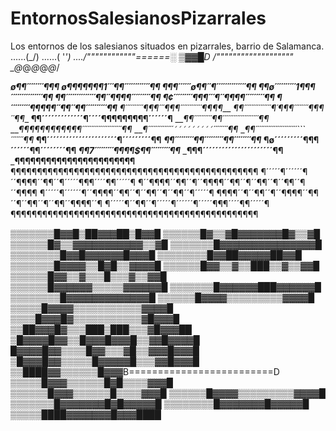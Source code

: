 # EntornosSalesianosPizarrales
Los entornos de los salesianos situados en pizarrales, barrio de Salamanca.
......(\_/)
......( '_')
..../""""""""""""\======░ ▒▓▓█D
/"""""""""""""""""""\
\_@_@_@_@_@_/

___________________ø¶¶´´´´´´´´¶¶¶_______ 
______ø¶¶¶¶¶¶¶1´´´¶¶´´´´´´´´´´´´¶¶______ 
____¶¶¶´´´´´´ø¶¶´´¶´´´´´´´´´´´´´´¶¶_____ 
__¶¶ø´´´´´´´´´´1¶¶¶´´´´´´´´´´´´´´´¶¶____ 
_¶¶´´´´´´´´´´´´´´¶¶´´¶¶¶¶´´´´´´´´´¶¶____ 
_¶¢´´´´´´´´´¶¶¶´´´¶´´¶¶¶¶´´´´´´´´´¶¶____ 
_¶´´´´´´´´´¶¶¶¶¶´´¶¶´´¶¶´´´´´´´´´´¶¶____ 
_¶´´´´´´´´´´¶¶¶´´´¶¶¶´´´´´´´´´´´´¶¶¶¶___ 
_¶¶´´´´´´´´´´´´´´´¶´¶¶¶´´´´´´´´¶¶¶´´¶¶__ 
__¶¶´´´´´´´´´´´´´¶´´´´¶¶¶¶¶¶¶¶¶´´´´´´¶__ 
___¶¶´´´´´´´´´´¶¶´´´´´´´´´´´´´´´´´´´´¶¶_ 
___¶¶¶¶¶¶¶¶¶¶¶¶´´´´´´´´´´´´´´´´´´´´´´¶¶_ 
___¶´´´´´´´´´´´´´´`´´´´´´´´´`´´´´´´´´¶¶_ 
__¶¶´´´´´´´´´´´´´´´´´´´´´´´```´´´´´´´¶¶_ 
__¶¶´´´´´´´´´´´´´´´´´´´´´´¶´´´´´´´´´¶¶__ 
___¶¶´´´´´´´´´¶¶´´´´´´´´´¶¶´´´´´´´´¶¶___ 
____¶ø´´´´´´´´´¶¶¶´´´´´´¶¶´´´´´´´´¶¶____ 
_____¶¶7´´´´´´´´´¶¶¶¶$¶¶´´´´´´´´´¶¶_____ 
_______¶¶¶´´´´´´´´´´´´´´´´´´´´´´¶¶______ 
_________¶¶¶¶¶¶¶¶¶¶¶¶¶¶¶¶¶¶¶¶¶¶¶________
¶¶¶¶¶¶¶¶¶¶¶¶¶¶¶¶¶¶¶¶¶¶¶¶¶¶¶¶¶¶¶¶¶¶¶¶¶¶¶¶¶¶¶¶¶¶¶
¶´´´´´¶´´´´´´¶´´¶¶¶¶´´¶¶´´¶´´´´´¶¶¶´´´´¶¶´´´´´¶
¶´´¶¶¶¶´´¶¶´´¶´´¶¶¶¶´´¶¶´´¶´´¶¶´´¶´´¶¶´´¶´´¶¶¶¶
¶´´´´´¶´´´´´´¶´´¶¶¶¶´´¶¶´´¶´´¶¶´´¶´´¶¶´´¶´´´´´¶
¶¶¶¶´´¶´´¶¶´´¶´´¶¶¶¶´´¶¶´´¶´´¶¶´´¶´´¶¶´´¶¶¶¶´´¶
¶´´´´´¶´´¶¶´´¶´´´´´¶´´´´´´¶´´´´´¶¶¶´´´´¶¶´´´´´¶
¶¶¶¶¶¶¶¶¶¶¶¶¶¶¶¶¶¶¶¶¶¶¶¶¶¶¶¶¶¶¶¶¶¶¶¶¶¶¶¶¶¶¶¶¶¶¶

▒▒▒▒▒▒▒█▓▓█▒██▓▓▓██▒█▓▓█
▒▒▒▒▒▒█▓▒▒▓█▓▓▓▓▓▓▓█▓▒▒▓█
▒▒▒▒▒▒█▓▒▒▓▓▓▓▓▓▓▓▓▓▓▒▒▓█
▒▒▒▒▒▒▒█▓▓▓▓▓▓▓▓▓▓▓▓▓▓▓█
▒▒▒▒▒▒▒▒█▓▓█▓▓▓▓▓▓█▓▓▓█
▒▒▒▒▒▒▒▒█▓▓██▓▓▓▓▓██▓▓█
▒▒▒▒▒▒▒█▓▓▓▓▒▒█▓█▒▒▓▓▓▓█
▒▒▒▒▒▒█▓▓▒▒▓▒▒███▒▒▓▒▒▓▓█
▒▒▒▒▒▒█▓▓▒▒▓▒▒▒█▒▒▒▓▒▒▓▓█
▒▒▒▒▒▒█▓▓▓▓▓▓▒▒▒▒▒▓▓▓▓▓▓█
▒▒▒▒▒▒▒█▓▓▓▓▓▓███▓▓▓▓▓▓█
▒▒▒▒▒▒▒▒█▓▓▓▓▓▓▓▓▓▓▓▓▓█
▒▒▒▒▒▒█▓▓▓▓▒▒▒▒▒▒▒▒▒▓▓▓▓█
▒▒▒▒▒█▓▓▓▓▒▒▒▒▒▒▒▒▒▒▒▓▓▓▓█
▒▒▒▒█▓▓▓█▓▒▒▒▒▒▒▒▒▒▒▒▓█▓▓▓█
▒▒██▓▓▓█▓▒▒▒███▒███▒▒▒▓█▓▓▓██
▒█▓▓▓▓█▓▓▒▒█▓▓▓█▓▓▓█▒▒▓▓█▓▓▓▓█
█▓▓▓▓█▓▓▒▒▒▒█▓▓▒▒▒▓█▒▒▓▓▓█▓▓▓█
▒█▓▓▓█▓▓▒▒▒▒▒█▓▓▓▓▓█▒▒▒▓▓█▓▓▓█
▒▒████▓▓▒▒▒▒▒▒█▓▓▓B=========================D
▒▒▒▒▒█▓▓▓▒▒▒▒▒▒█▓█▒▒▒▒▓▓▓█
▒▒▒▒▒▒█▓▓▓▒▒▒▒▒▒█▒▒▒▒▓▓▓█
▒▒▒▒▒▒█▓▓▓▓▒▒▒▒▒▒▒▒▒▓▓▓▓█
▒▒▒▒▒▒▒█▓▓▓▓▓▓▓█▓█▓▓▓▓▓█
▒▒▒▒▒▒▒▒█▓▓▓▓▓▓▓█▓▓▓▓▓█
▒▒▒▒▒████▓▓▓▓▓▓▓█▓▓▓████ 

